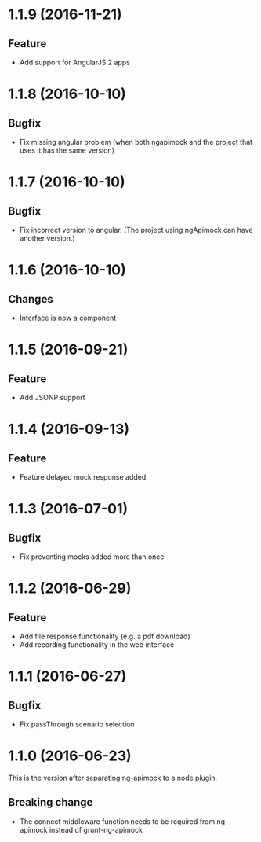 <a name="1.1.9"></a>
# 1.1.9 (2016-11-21)

## Feature
- Add support for AngularJS 2 apps

<a name="1.1.8"></a>
# 1.1.8 (2016-10-10)

## Bugfix
- Fix missing angular problem (when both ngapimock and the project that uses it has the same version)

<a name="1.1.7"></a>
# 1.1.7 (2016-10-10)

## Bugfix
- Fix incorrect version to angular. (The project using ngApimock can have another version.)

<a name="1.1.6"></a>
# 1.1.6 (2016-10-10)

## Changes
- Interface is now a component

<a name="1.1.5"></a>
# 1.1.5 (2016-09-21)

## Feature
- Add JSONP support

<a name="1.1.4"></a>
# 1.1.4 (2016-09-13)

## Feature
- Feature delayed mock response added

<a name="1.1.3"></a>
# 1.1.3 (2016-07-01)

## Bugfix
- Fix preventing mocks added more than once

<a name="1.1.2"></a>
# 1.1.2 (2016-06-29)

## Feature
- Add file response functionality (e.g. a pdf download)
- Add recording functionality in the web interface

<a name="1.1.1"></a>
# 1.1.1 (2016-06-27)

## Bugfix
- Fix passThrough scenario selection

<a name="1.1.0"></a>
# 1.1.0 (2016-06-23)

This is the version after separating ng-apimock to a node plugin. 

## Breaking change
- The connect middleware function needs to be required from ng-apimock instead of grunt-ng-apimock


